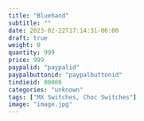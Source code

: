 ```yaml
---
title: "Bluehand"
subtitle: ""
date: 2023-02-22T17:14:31-06:00
draft: true
weight: 0
quantity: 999
price: 999
paypalid: "paypalid"
paypalbuttonid: "paypalbuttonid"
tindieid: 00000
categories: "unknown"
tags: ["MX Switches, Choc Switches"]
image: "image.jpg"
---
```



